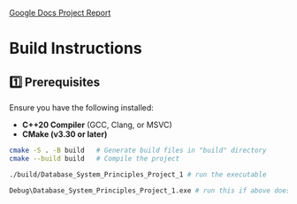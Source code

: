 [Google Docs Project Report](https://docs.google.com/document/d/1WtS6wBsTzRH7-qIsAmv6fLDHr4i85h7oSXdD7ya9iFw/edit?usp=sharing)


# Build Instructions

## **1️⃣ Prerequisites**
Ensure you have the following installed:
- **C++20 Compiler** (GCC, Clang, or MSVC)
- **CMake (v3.30 or later)**

```sh
cmake -S . -B build   # Generate build files in "build" directory
cmake --build build   # Compile the project

./build/Database_System_Principles_Project_1 # run the executable

Debug\Database_System_Principles_Project_1.exe # run this if above doesn't work